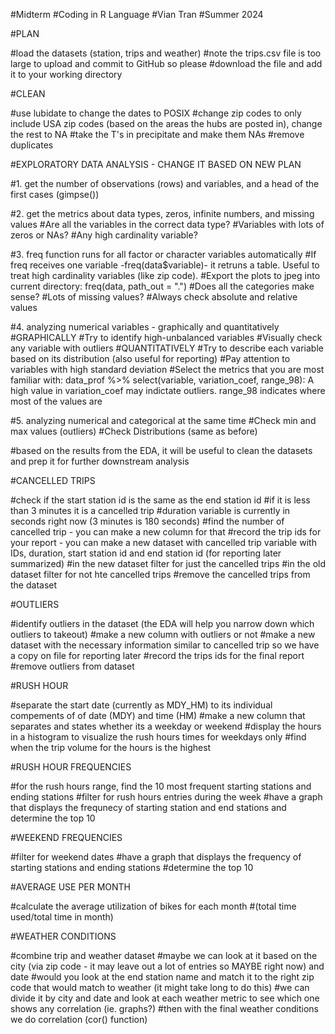 #Midterm
#Coding in R Language
#Vian Tran 
#Summer 2024

#PLAN

#load the datasets (station, trips and weather) 
#note the trips.csv file is too large to upload and commit to GitHub so please 
#download the file and add it to your working directory 

#CLEAN

#use lubidate to change the dates to POSIX 
#change zip codes to only include USA zip codes (based on the areas the hubs are posted in), change the rest to NA 
#take the T's in precipitate and make them NAs
#remove duplicates 

#EXPLORATORY DATA ANALYSIS - CHANGE IT BASED ON NEW PLAN

#1. get the number of observations (rows) and variables, and a head of the first cases (gimpse())

#2. get the metrics about data types, zeros, infinite numbers, and missing values
#Are all the variables in the correct data type?
#Variables with lots of zeros or NAs?
#Any high cardinality variable?

#3. freq function runs for all factor or character variables automatically
#If freq receives one variable -freq(data$variable)- it retruns a table. Useful to treat high cardinality variables (like zip code).
#Export the plots to jpeg into current directory: freq(data, path_out = ".")
#Does all the categories make sense?
#Lots of missing values?
#Always check absolute and relative values

#4. analyzing numerical variables - graphically and quantitatively
#GRAPHICALLY
#Try to identify high-unbalanced variables
#Visually check any variable with outliers
#QUANTITATIVELY
#Try to describe each variable based on its distribution (also useful for reporting)
#Pay attention to variables with high standard deviation
#Select the metrics that you are most familiar with: data_prof %>% select(variable, variation_coef, range_98): A high value in variation_coef may indictate outliers. range_98 indicates where most of the values are

#5. analyzing numerical and categorical at the same time
#Check min and max values (outliers)
#Check Distributions (same as before)

#based on the results from the EDA, it will be useful to clean the datasets and prep it for further downstream analysis 

#CANCELLED TRIPS

#check if the start station id is the same as the end station id 
#if it is less than 3 minutes it is a cancelled trip 
#duration variable is currently in seconds right now (3 minutes is 180 seconds)
#find the number of cancelled trip - you can make a new column for that 
#record the trip ids for your report - you can make a new dataset with cancelled trip variable with IDs, duration, start station id and end station id (for reporting later summarized)
#in the new dataset filter for just the cancelled trips 
#in the old dataset filter for not hte cancelled trips 
#remove the cancelled trips from the dataset 

#OUTLIERS

#identify outliers in the dataset (the EDA will help you narrow down which outliers to takeout)
#make a new column with outliers or not 
#make a new dataset with the necessary information similar to cancelled trip so we have a copy on file for reporting later
#record the trips ids for the final report 
#remove outliers from dataset 

#RUSH HOUR

#separate the start date (currently as MDY_HM) to its individual compements of of date (MDY) and time (HM)
#make a new column that separates and states whether its a weekday or weekend 
#display the hours in a histogram to visualize the rush hours times for weekdays only 
#find when the trip volume for the hours is the highest 

#RUSH HOUR FREQUENCIES

#for the rush hours range, find the 10 most frequent starting stations and ending stations 
#filter for rush hours entries during the week 
#have a graph that displays the frequnecy of starting station and end stations and determine the top 10

#WEEKEND FREQUENCIES

#filter for weekend dates 
#have a graph that displays the frequency of starting stations and ending stations 
#determine the top 10

#AVERAGE USE PER MONTH

#calculate the average utilization of bikes for each month
#(total time used/total time in month)

#WEATHER CONDITIONS

#combine trip and weather dataset 
#maybe we can look at it based on the city (via zip code - it may leave out a lot of entries so MAYBE right now) and date
#would you look at the end station name and match it to the right zip code that would match to weather (it might take long to do this)
#we can divide it by city and date and look at each weather metric to see which one shows any correlation (ie. graphs?)
#then with the final weather conditions we do correlation (cor() function)


